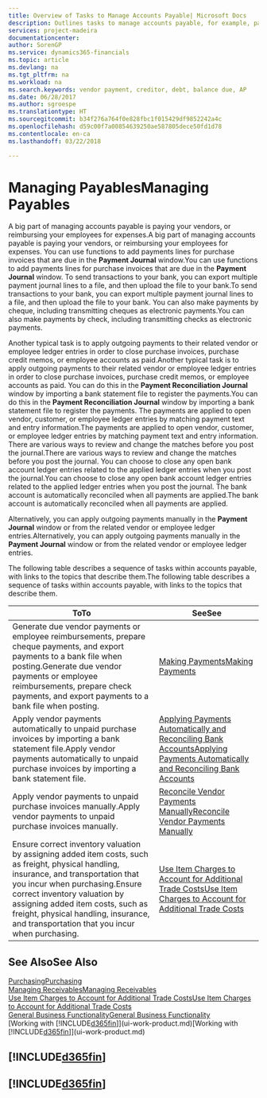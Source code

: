 ```yaml
---
title: Overview of Tasks to Manage Accounts Payable| Microsoft Docs
description: Outlines tasks to manage accounts payable, for example, paying creditors or applying outgoing payments to ledger entries to close invoices or credit memos.
services: project-madeira
documentationcenter: 
author: SorenGP
ms.service: dynamics365-financials
ms.topic: article
ms.devlang: na
ms.tgt_pltfrm: na
ms.workload: na
ms.search.keywords: vendor payment, creditor, debt, balance due, AP
ms.date: 06/28/2017
ms.author: sgroespe
ms.translationtype: HT
ms.sourcegitcommit: b34f276a764f0e828fbc1f015429df9852242a4c
ms.openlocfilehash: d59c00f7a00854639250ae587805dece50fd1d78
ms.contentlocale: en-ca
ms.lasthandoff: 03/22/2018

---
```

# <a name="managing-payables"></a><span data-ttu-id="1e4d1-103">Managing Payables</span><span class="sxs-lookup"><span data-stu-id="1e4d1-103">Managing Payables</span></span>
<span data-ttu-id="1e4d1-104">A big part of managing accounts payable is paying your vendors, or reimbursing your employees for expenses.</span><span class="sxs-lookup"><span data-stu-id="1e4d1-104">A big part of managing accounts payable is paying your vendors, or reimbursing your employees for expenses.</span></span> <span data-ttu-id="1e4d1-105">You can use functions to add payments lines for purchase invoices that are due in the **Payment Journal** window.</span><span class="sxs-lookup"><span data-stu-id="1e4d1-105">You can use functions to add payments lines for purchase invoices that are due in the **Payment Journal** window.</span></span> <span data-ttu-id="1e4d1-106">To send transactions to your bank, you can export multiple payment journal lines to a file, and then upload the file to your bank.</span><span class="sxs-lookup"><span data-stu-id="1e4d1-106">To send transactions to your bank, you can export multiple payment journal lines to a file, and then upload the file to your bank.</span></span> <span data-ttu-id="1e4d1-107">You can also make payments by cheque, including transmitting cheques as electronic payments.</span><span class="sxs-lookup"><span data-stu-id="1e4d1-107">You can also make payments by check, including transmitting checks as electronic payments.</span></span>

<span data-ttu-id="1e4d1-108">Another typical task is to apply outgoing payments to their related vendor or employee ledger entries in order to close purchase invoices, purchase credit memos, or employee accounts as paid.</span><span class="sxs-lookup"><span data-stu-id="1e4d1-108">Another typical task is to apply outgoing payments to their related vendor or employee ledger entries in order to close purchase invoices, purchase credit memos, or employee accounts as paid.</span></span> <span data-ttu-id="1e4d1-109">You can do this in the **Payment Reconciliation Journal** window by importing a bank statement file to register the payments.</span><span class="sxs-lookup"><span data-stu-id="1e4d1-109">You can do this in the **Payment Reconciliation Journal** window by importing a bank statement file to register the payments.</span></span> <span data-ttu-id="1e4d1-110">The payments are applied to open vendor, customer, or employee ledger entries by matching payment text and entry information.</span><span class="sxs-lookup"><span data-stu-id="1e4d1-110">The payments are applied to open vendor, customer, or employee ledger entries by matching payment text and entry information.</span></span> <span data-ttu-id="1e4d1-111">There are various ways to review and change the matches before you post the journal.</span><span class="sxs-lookup"><span data-stu-id="1e4d1-111">There are various ways to review and change the matches before you post the journal.</span></span> <span data-ttu-id="1e4d1-112">You can choose to close any open bank account ledger entries related to the applied ledger entries when you post the journal.</span><span class="sxs-lookup"><span data-stu-id="1e4d1-112">You can choose to close any open bank account ledger entries related to the applied ledger entries when you post the journal.</span></span> <span data-ttu-id="1e4d1-113">The bank account is automatically reconciled when all payments are applied.</span><span class="sxs-lookup"><span data-stu-id="1e4d1-113">The bank account is automatically reconciled when all payments are applied.</span></span>

<span data-ttu-id="1e4d1-114">Alternatively, you can apply outgoing payments manually in the **Payment Journal** window or from the related vendor or employee ledger entries.</span><span class="sxs-lookup"><span data-stu-id="1e4d1-114">Alternatively, you can apply outgoing payments manually in the **Payment Journal** window or from the related vendor or employee ledger entries.</span></span>

<span data-ttu-id="1e4d1-115">The following table describes a sequence of tasks within accounts payable, with links to the topics that describe them.</span><span class="sxs-lookup"><span data-stu-id="1e4d1-115">The following table describes a sequence of tasks within accounts payable, with links to the topics that describe them.</span></span>

| <span data-ttu-id="1e4d1-116">To</span><span class="sxs-lookup"><span data-stu-id="1e4d1-116">To</span></span> | <span data-ttu-id="1e4d1-117">See</span><span class="sxs-lookup"><span data-stu-id="1e4d1-117">See</span></span> |
| --- | --- |
| <span data-ttu-id="1e4d1-118">Generate due vendor payments or employee reimbursements, prepare cheque payments, and export payments to a bank file when posting.</span><span class="sxs-lookup"><span data-stu-id="1e4d1-118">Generate due vendor payments or employee reimbursements, prepare check payments, and export payments to a bank file when posting.</span></span> |[<span data-ttu-id="1e4d1-119">Making Payments</span><span class="sxs-lookup"><span data-stu-id="1e4d1-119">Making Payments</span></span>](payables-make-payments.md) |
| <span data-ttu-id="1e4d1-120">Apply vendor payments automatically to unpaid purchase invoices by importing a bank statement file.</span><span class="sxs-lookup"><span data-stu-id="1e4d1-120">Apply vendor payments automatically to unpaid purchase invoices by importing a bank statement file.</span></span> |[<span data-ttu-id="1e4d1-121">Applying Payments Automatically and Reconciling Bank Accounts</span><span class="sxs-lookup"><span data-stu-id="1e4d1-121">Applying Payments Automatically and Reconciling Bank Accounts</span></span>](receivables-apply-payments-auto-reconcile-bank-accounts.md) |
| <span data-ttu-id="1e4d1-122">Apply vendor payments to unpaid purchase invoices manually.</span><span class="sxs-lookup"><span data-stu-id="1e4d1-122">Apply vendor payments to unpaid purchase invoices manually.</span></span> |[<span data-ttu-id="1e4d1-123">Reconcile Vendor Payments Manually</span><span class="sxs-lookup"><span data-stu-id="1e4d1-123">Reconcile Vendor Payments Manually</span></span>](payables-how-apply-purchase-transactions-manually.md) |
|<span data-ttu-id="1e4d1-124">Ensure correct inventory valuation by assigning added item costs, such as freight, physical handling, insurance, and transportation that you incur when purchasing.</span><span class="sxs-lookup"><span data-stu-id="1e4d1-124">Ensure correct inventory valuation by assigning added item costs, such as freight, physical handling, insurance, and transportation that you incur when purchasing.</span></span>|[<span data-ttu-id="1e4d1-125">Use Item Charges to Account for Additional Trade Costs</span><span class="sxs-lookup"><span data-stu-id="1e4d1-125">Use Item Charges to Account for Additional Trade Costs</span></span>](payables-how-assign-item-charges.md)|

## <a name="see-also"></a><span data-ttu-id="1e4d1-126">See Also</span><span class="sxs-lookup"><span data-stu-id="1e4d1-126">See Also</span></span>
[<span data-ttu-id="1e4d1-127">Purchasing</span><span class="sxs-lookup"><span data-stu-id="1e4d1-127">Purchasing</span></span>](purchasing-manage-purchasing.md)  
[<span data-ttu-id="1e4d1-128">Managing Receivables</span><span class="sxs-lookup"><span data-stu-id="1e4d1-128">Managing Receivables</span></span>](receivables-manage-receivables.md)  
[<span data-ttu-id="1e4d1-129">Use Item Charges to Account for Additional Trade Costs</span><span class="sxs-lookup"><span data-stu-id="1e4d1-129">Use Item Charges to Account for Additional Trade Costs</span></span>](payables-how-assign-item-charges.md)  
[<span data-ttu-id="1e4d1-130">General Business Functionality</span><span class="sxs-lookup"><span data-stu-id="1e4d1-130">General Business Functionality</span></span>](ui-across-business-areas.md)  
<span data-ttu-id="1e4d1-131">[Working with [!INCLUDE[d365fin](includes/d365fin_md.md)]](ui-work-product.md)</span><span class="sxs-lookup"><span data-stu-id="1e4d1-131">[Working with [!INCLUDE[d365fin](includes/d365fin_md.md)]](ui-work-product.md)</span></span>

## [!INCLUDE[d365fin](includes/free_trial_md.md)]  
## [!INCLUDE[d365fin](includes/training_link_md.md)]

